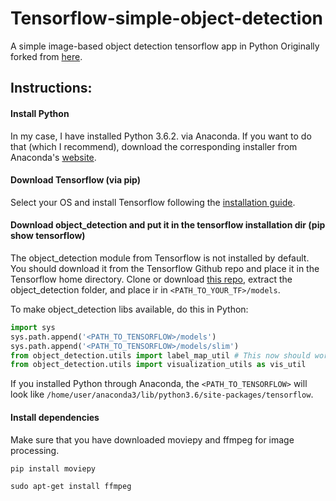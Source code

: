 # Tensorflow-simple-object-detection
A simple image-based object detection tensorflow app in Python
Originally forked from [here](https://github.com/diegocavalca/machine-learning).

## Instructions:
#### Install Python
In my case, I have installed Python 3.6.2. via Anaconda. If you want to do that (which I recommend), download the corresponding installer from Anaconda's [website](https://www.anaconda.com/download/).

#### Download Tensorflow (via pip)
Select your OS and install Tensorflow following the [installation guide](https://www.tensorflow.org/install/).

#### Download object_detection and put it in the tensorflow installation dir (pip show tensorflow)
The object_detection module from Tensorflow is not installed by default. You should download it from the Tensorflow Github repo and place it in the Tensorflow home directory. Clone or download [this repo](https://github.com/tensorflow/models), extract the object_detection folder, and place ir in `<PATH_TO_YOUR_TF>/models`.

To make object_detection libs available, do this in Python:
```python
import sys
sys.path.append('<PATH_TO_TENSORFLOW>/models')
sys.path.append('<PATH_TO_TENSORFLOW>/models/slim')
from object_detection.utils import label_map_util # This now should work
from object_detection.utils import visualization_utils as vis_util
```
If you installed Python through Anaconda, the `<PATH_TO_TENSORFLOW>` will look like `/home/user/anaconda3/lib/python3.6/site-packages/tensorflow`.

#### Install dependencies
Make sure that you have downloaded moviepy and ffmpeg for image processing.
```
pip install moviepy
```
```
sudo apt-get install ffmpeg
```
